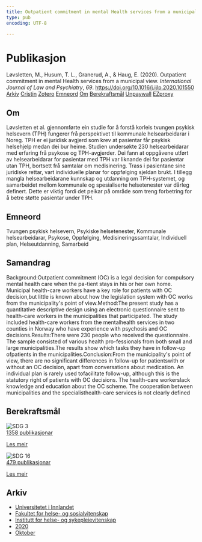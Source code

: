 ```yaml
---
title: Outpatient commitment in mental Health services from a municipal view
type: pub
encoding: UTF-8

---
```

<h1>Publikasjon</h1>
<article id="csl-bib-container-C6FWZI84" class="csl-bib-container">
  <div class="csl-bib-body"> <div class="csl-entry">Løvsletten, M., Husum, T. L., Granerud, A., &#38; Haug, E. (2020). Outpatient commitment in mental Health services from a municipal view. <i>International Journal of Law and Psychiatry</i>, <i>69</i>. <a href="https://doi.org/10.1016/j.ijlp.2020.101550">https://doi.org/10.1016/j.ijlp.2020.101550</a></div> </div>
  <div class="csl-bib-buttons">
    <a href="#taxonomy-article-C6FWZI84" alt="archive" class="csl-bib-button">Arkiv</a>
    <a href="https://app.cristin.no/results/show.jsf?id=1842527" alt="Cristin" class="csl-bib-button">Cristin</a>
    <a href="http://zotero.org/groups/5881554/items/C6FWZI84" alt="Zotero" class="csl-bib-button">Zotero</a>
    <a href="#keywords-article-C6FWZI84" alt="keywords" class="csl-bib-button">Emneord</a>
    <a href="#about-article-C6FWZI84" alt="about_pub" class="csl-bib-button">Om</a>
    <a href="#sdg-article-C6FWZI84" alt="sdg" class="csl-bib-button">Berekraftsmål</a>
    <a href="https://doi.org/10.1016/j.ijlp.2020.101550" alt="Unpaywall" class="csl-bib-button">Unpaywall</a>
    <a href="https://doi.org/10.1016/j.ijlp.2020.101550" alt="EZproxy" class="csl-bib-button">EZproxy</a>
  </div>
  <div id="csl-bib-meta-container-C6FWZI84"></div>
</article>
<div id="csl-bib-meta-C6FWZI84" class="csl-bib-meta">
  <article id="about-article-C6FWZI84" class="about_pub-article">
    <h1>Om</h1>
    Løvsletten et al. gjennomførte ein studie for å forstå korleis tvungen psykisk helsevern (TPH) fungerer frå perspektivet til kommunale helsearbeidarar i Noreg. TPH er ei juridisk avgjerd som krev at pasientar får psykisk helsehjelp medan dei bur heime. Studien undersøkte 230 helsearbeidarar med erfaring frå psykose og TPH-avgjerder. Dei fann at oppgåvene utført av helsearbeidarar for pasientar med TPH var liknande dei for pasientar utan TPH, bortsett frå samtalar om medisinering. Trass i pasientane sine juridiske rettar, vart individuelle planar for oppfølging sjeldan brukt. I tillegg mangla helsearbeidarane kunnskap og utdanning om TPH-systemet, og samarbeidet mellom kommunale og spesialiserte helsetenester var dårleg definert. Dette er viktig fordi det peikar på område som treng forbetring for å betre støtte pasientar under TPH.
  </article>
  <article id="keywords-article-C6FWZI84" class="keywords-article">
    <h1>Emneord</h1>
    Tvungen psykisk helsevern, Psykiske helsetenester, Kommunale helsearbeidarar, Psykose, Oppfølging, Medisineringssamtalar, Individuell plan, Helseutdanning, Samarbeid
  </article>
  <article id="abstract-article-C6FWZI84" class="abstract-article">
    <h1>Samandrag</h1>
    Background:Outpatient commitment (OC) is a legal decision for compulsory mental health care when the pa-tient stays in his or her own home. Municipal health-care workers have a key role for patients with OC decision,but little is known about how the legislation system with OC works from the municipality's point of view.Method:The present study has a quantitative descriptive design using an electronic questionnaire sent to health-care workers in the municipalities that participated. The study included health-care workers from the mentalhealth services in two counties in Norway who have experience with psychosis and OC decisions.Results:There were 230 people who received the questionnaire. The sample consisted of various health pro-fessionals from both small and large municipalities.The results show which tasks they have in follow-up ofpatients in the municipalities.Conclusion:From the municipality's point of view, there are no significant differences in follow-up for patientswith or without an OC decision, apart from conversations about medication. An individual plan is rarely used tofacilitate follow-up, although this is the statutory right of patients with OC decisions. The health-care workerslack knowledge and education about the OC scheme. The cooperation between municipalities and the specialisthealth-care services is not clearly defined
  </article>
  <article id="sdg-article-C6FWZI84" class="sdg-article">
    <h1>Berekraftsmål</h1>
    <div class="sdg-container"><div id="sdg3" class="sdg">
        <img src="{{< params subfolder >}}images/sdg/sdg03_nn.png" class="image" alt="SDG 3">
        <div class="sdg-overlay">
          <a href="/nn/archive/?key=?sdg=3#archive" class="sdg-publication-count"><span>1358</span> publikasjonar</a>
          <p><a href="https://fn.no/om-fn/fns-baerekraftsmaal/god-helse-og-livskvalitet?lang=nno-NO" class="sdg-read-more">Les meir</a></p>
        </div>
      </div> <div id="sdg16" class="sdg">
        <img src="{{< params subfolder >}}images/sdg/sdg16_nn.png" class="image" alt="SDG 16">
        <div class="sdg-overlay">
          <a href="/nn/archive/?key=?sdg=16#archive" class="sdg-publication-count"><span>479</span> publikasjonar</a>
          <p><a href="https://fn.no/om-fn/fns-baerekraftsmaal/fred-rettferdighet-og-velfungerende-institusjoner?lang=nno-NO" class="sdg-read-more">Les meir</a></p>
        </div>
      </div></div>
  </article>
  <article id="taxonomy-article-C6FWZI84" class="taxonomy-article">
    <h1>Arkiv</h1>
    <ul>
      <li>
        <a href="/nn/archive/?key=3DCRN523">Universitetet i Innlandet</a>
      </li>
      <li>
        <a href="/nn/archive/?key=IDKFS3MX">Fakultet for helse- og sosialvitenskap</a>
      </li>
      <li>
        <a href="/nn/archive/?key=GTV4ECMZ">Institutt for helse- og sykepleievitenskap</a>
      </li>
      <li>
        <a href="/nn/archive/?key=LNJIKLR2">2020</a>
      </li>
      <li>
        <a href="/nn/archive/?key=95UGTTLG">Oktober</a>
      </li>
    </ul>
  </article>
</div>
